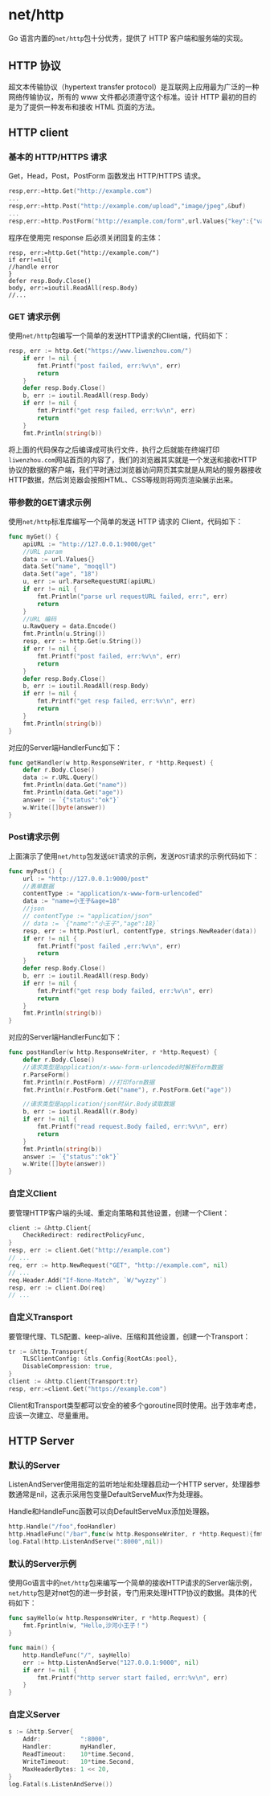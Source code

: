 # net/http

Go 语言内置的`net/http`包十分优秀，提供了 HTTP 客户端和服务端的实现。

## HTTP 协议

超文本传输协议（hypertext transfer protocol）是互联网上应用最为广泛的一种网络传输协议，所有的 www 文件都必须遵守这个标准。设计 HTTP 最初的目的是为了提供一种发布和接收 HTML 页面的方法。

## HTTP client

### 基本的 HTTP/HTTPS 请求

Get，Head，Post，PostForm 函数发出 HTTP/HTTPS 请求。

```go
resp,err:=http.Get("http://example.com")
...
resp,err:=http.Post("http://example.com/upload","image/jpeg",&buf)
...
resp,err:=http.PostForm("http://example.com/form",url.Values{"key":{"value"},"id:":{"1223"}})
```

程序在使用完 response 后必须关闭回复的主体：

```
resp, err:=http.Get("http://example.com/")
if err!=nil{
//handle error
}
defer resp.Body.Close()
body, err:=ioutil.ReadAll(resp.Body)
//...
```

### GET 请求示例

使用`net/http`包编写一个简单的发送HTTP请求的Client端，代码如下：

```go
resp, err := http.Get("https://www.liwenzhou.com/")
	if err != nil {
		fmt.Printf("post failed, err:%v\n", err)
		return
	}
	defer resp.Body.Close()
	b, err := ioutil.ReadAll(resp.Body)
	if err != nil {
		fmt.Printf("get resp failed, err:%v\n", err)
		return
	}
	fmt.Println(string(b))
```

将上面的代码保存之后编译成可执行文件，执行之后就能在终端打印`liwenzhou.com`网站首页的内容了，我们的浏览器其实就是一个发送和接收HTTP协议的数据的客户端，我们平时通过浏览器访问网页其实就是从网站的服务器接收HTTP数据，然后浏览器会按照HTML、CSS等规则将网页渲染展示出来。

### 带参数的GET请求示例

使用`net/http`标准库编写一个简单的发送 HTTP 请求的 Client，代码如下：

```go
func myGet() {
	apiURL := "http://127.0.0.1:9000/get"
	//URL param
	data := url.Values{}
	data.Set("name", "moqqll")
	data.Set("age", "18")
	u, err := url.ParseRequestURI(apiURL)
	if err != nil {
		fmt.Println("parse url requestURL failed, err:", err)
		return
	}
	//URL 编码
	u.RawQuery = data.Encode()
	fmt.Println(u.String())
	resp, err := http.Get(u.String())
	if err != nil {
		fmt.Printf("post failed, err:%v\n", err)
		return
	}
	defer resp.Body.Close()
	b, err := ioutil.ReadAll(resp.Body)
	if err != nil {
		fmt.Printf("get resp failed, err:%v\n", err)
		return
	}
	fmt.Println(string(b))
}
```

对应的Server端HandlerFunc如下：

```go
func getHandler(w http.ResponseWriter, r *http.Request) {
	defer r.Body.Close()
	data := r.URL.Query()
	fmt.Println(data.Get("name"))
	fmt.Println(data.Get("age"))
	answer := `{"status":"ok"}`
	w.Write([]byte(answer))
}
```

### Post请求示例

上面演示了使用`net/http`包发送`GET`请求的示例，发送`POST`请求的示例代码如下：

```go
func myPost() {
	url := "http://127.0.0.1:9000/post"
	//表单数据
	contentType := "application/x-www-form-urlencoded"
	data := "name=小王子&age=18"
	//json
	// contentType := "application/json"
	// data := `{"name":"小王子","age":18}`
	resp, err := http.Post(url, contentType, strings.NewReader(data))
	if err != nil {
		fmt.Printf("post failed ,err:%v\n", err)
		return
	}
	defer resp.Body.Close()
	b, err := ioutil.ReadAll(resp.Body)
	if err != nil {
		fmt.Printf("get resp body failed, err:%v\n", err)
		return
	}
	fmt.Println(string(b))
}
```

对应的Server端HandlerFunc如下：

```go
func postHandler(w http.ResponseWriter, r *http.Request) {
	defer r.Body.Close()
	//请求类型是application/x-www-form-urlencoded时解析form数据
	r.ParseForm()
	fmt.Println(r.PostForm) //打印form数据
	fmt.Println(r.PostForm.Get("name"), r.PostForm.Get("age"))

	//请求类型是application/json时从r.Body读取数据
	b, err := ioutil.ReadAll(r.Body)
	if err != nil {
		fmt.Printf("read request.Body failed, err:%v\n", err)
		return
	}
	fmt.Println(string(b))
	answer := `{"status":"ok"}`
	w.Write([]byte(answer))
}
```

### 自定义Client

要管理HTTP客户端的头域、重定向策略和其他设置，创建一个Client：

```GO
client := &http.Client{
	CheckRedirect: redirectPolicyFunc,
}
resp, err := client.Get("http://example.com")
// ...
req, err := http.NewRequest("GET", "http://example.com", nil)
// ...
req.Header.Add("If-None-Match", `W/"wyzzy"`)
resp, err := client.Do(req)
// ...
```

### 自定义Transport

要管理代理、TLS配置、keep-alive、压缩和其他设置，创建一个Transport：

```go
tr := &http.Transport{
	TLSClientConfig: &tls.Config{RootCAs:pool},
	DisableCompression: true,
}
client := &http.Client{Transport:tr}
resp, err:=client.Get("https://example.com")
```

Client和Transport类型都可以安全的被多个goroutine同时使用。出于效率考虑，应该一次建立、尽量重用。

## HTTP Server

### 默认的Server

ListenAndServer使用指定的监听地址和处理器启动一个HTTP server，处理器参数通常是nil，这表示采用包变量DefaultServeMux作为处理器。

Handle和HandleFunc函数可以向DefaultServeMux添加处理器。

```go
http.Handle("/foo",fooHandler)
http.HnadleFunc("/bar",func(w http.ResponseWriter, r *http.Request){fmt.Fprintf(w, "Hello, %q",html.EscapeString(r.URL.Path))})
log.Fatal(http.ListenAndServe(":8000",nil))
```

### 默认的Server示例

使用Go语言中的`net/http`包来编写一个简单的接收HTTP请求的Server端示例，`net/http`包是对net包的进一步封装，专门用来处理HTTP协议的数据。具体的代码如下：

```go
func sayHello(w http.ResponseWriter, r *http.Request) {
	fmt.Fprintln(w, "Hello,沙河小王子！")
}

func main() {
	http.HandleFunc("/", sayHello)
	err := http.ListenAndServe("127.0.0.1:9000", nil)
	if err != nil {
		fmt.Printf("http server start failed, err:%v\n", err)
	}
}
```

### 自定义Server

```go
s := &http.Server{
	Addr:			":8000",
	Handler:		myHandler,
	ReadTimeout:	10*time.Second,
    WriteTimeout:	10*time.Second,
    MaxHeaderBytes:	1 << 20,
}
log.Fatal(s.ListenAndServe())
```

